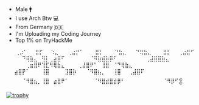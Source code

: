 - Male :mens:
- I use Arch Btw :computer:
- From Germany :de:
- I'm Uploading my Coding Journey
- Top 1% on TryHackMe




⠀⠀     ⢀⡴⠁⠀⠀⣿⡏⠀⠀⠱⣄
⠀⠀⢀⣴⡟⠁⠀⠀⠀⣿⡇⠀⠀⠀⠙⣷⣄
⠀⠀⠙⢿⣷⣄⠀⠀⠀⣿⡇⠀⠀⢀⣴⣿⠋
⠀⠀⠀⠀⠙⢿⣷⣄⠀⢻⡇⢀⣴⣿⠋
⠀⠀⠀⠀⠀⠀⠈⠻⣷⣾⣷⡿⠋
⠀⠀⠀⠀⠀⠀⠀⢀⣼⣿⣿⣷⣄
⠀⠀⠀⠀⠀⢀⣶⣿⠟⢹⣏⠻⢿⣷⣄
⠀⠀⠀⢀⣼⣿⠟⠁⠀⢸⣿⠀⠈⠙⢿⣷⣄
⠀⠀⣴⣿⡟⠁⠀⠀⠀⢸⣿⠀⠀⠀⠀⣹⣿⡷
⠀⠀⠈⠻⣿⣦⡀⠀⠀⢸⣿⠀⠀⢀⣼⣿⠏
⠀⠀⠀⠀⠈⠻⣿⣦⡀⢸⣿⠀⣴⣿⠟⠁
⠀⠀⠀⠀⠀⠀⠈⠻⣿⣾⣿⣾⡿⠃⠀
⠀⠀ ⠀⠀⠀⠀⠀⠀⠈⠻⡿⠋𒉭


[![trophy](https://github-profile-trophy.vercel.app/?username=Yqno&theme=tokyonight)](https://github.com/ryo-ma/github-profile-trophy)





